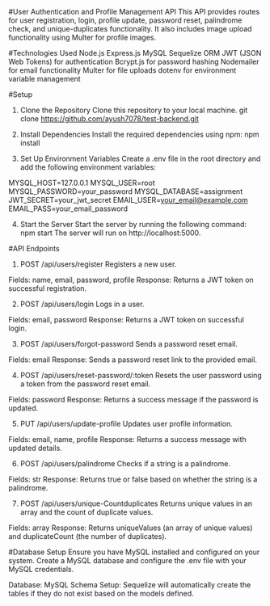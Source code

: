 #User Authentication and Profile Management API
This API provides routes for user registration, login, profile update, password reset, palindrome check, and unique-duplicates functionality. It also includes image upload functionality using Multer for profile images.

#Technologies Used
Node.js
Express.js
MySQL
Sequelize ORM
JWT (JSON Web Tokens) for authentication
Bcrypt.js for password hashing
Nodemailer for email functionality
Multer for file uploads
dotenv for environment variable management

#Setup

1. Clone the Repository
Clone this repository to your local machine.
git clone https://github.com/ayush7078/test-backend.git

2. Install Dependencies
Install the required dependencies using npm:
npm install

3. Set Up Environment Variables
Create a .env file in the root directory and add the following environment variables:

MYSQL_HOST=127.0.0.1
MYSQL_USER=root
MYSQL_PASSWORD=your_password
MYSQL_DATABASE=assignment
JWT_SECRET=your_jwt_secret
EMAIL_USER=your_email@example.com
EMAIL_PASS=your_email_password

4. Start the Server
Start the server by running the following command:
npm start
The server will run on http://localhost:5000.

#API Endpoints
1. POST /api/users/register
Registers a new user.

Fields: name, email, password, profile
Response: Returns a JWT token on successful registration.

2. POST /api/users/login
Logs in a user.

Fields: email, password
Response: Returns a JWT token on successful login.

3. POST /api/users/forgot-password
Sends a password reset email.

Fields: email
Response: Sends a password reset link to the provided email.

4. POST /api/users/reset-password/:token
Resets the user password using a token from the password reset email.

Fields: password
Response: Returns a success message if the password is updated.

5. PUT /api/users/update-profile
Updates user profile information.

Fields: email, name, profile
Response: Returns a success message with updated details.

6. POST /api/users/palindrome
Checks if a string is a palindrome.

Fields: str
Response: Returns true or false based on whether the string is a palindrome.

7. POST /api/users/unique-Countduplicates
Returns unique values in an array and the count of duplicate values.

Fields: array
Response: Returns uniqueValues (an array of unique values) and duplicateCount (the number of duplicates).

#Database Setup
Ensure you have MySQL installed and configured on your system. Create a MySQL database and configure the .env file with your MySQL credentials.

Database: MySQL
Schema Setup: Sequelize will automatically create the tables if they do not exist based on the models defined.